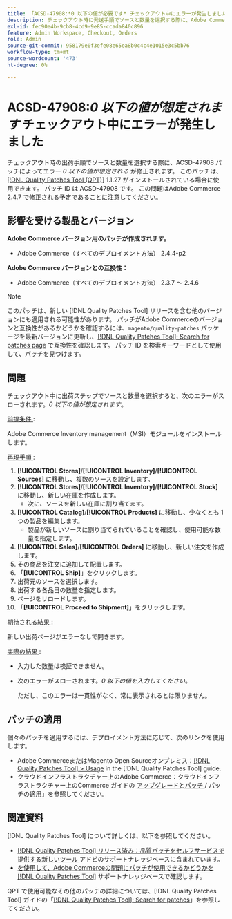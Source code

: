 ```yaml
---
title: 「ACSD-47908:*0 以下の値が必要です* チェックアウト中にエラーが発生しました」
description: チェックアウト時に発送手順でソースと数量を選択する際に、Adobe Commerceエラー*0 以下の値が想定されます*を修正するために ACSD-47908 パッチを適用してください。
exl-id: fec90e4b-9cb8-4cd9-9e85-ccada840c896
feature: Admin Workspace, Checkout, Orders
role: Admin
source-git-commit: 958179e0f3efe08e65ea8b0c4c4e1015e3c5bb76
workflow-type: tm+mt
source-wordcount: '473'
ht-degree: 0%

---
```


# ACSD-47908:*0 以下の値が想定されます* チェックアウト中にエラーが発生しました

チェックアウト時の出荷手順でソースと数量を選択する際に、ACSD-47908 パッチによってエラー *0 以下の値が想定される* が修正されます。 このパッチは、[[!DNL Quality Patches Tool (QPT)]](/help/announcements/adobe-commerce-announcements/magento-quality-patches-released-new-tool-to-self-serve-quality-patches.md) 1.1.27 がインストールされている場合に使用できます。 パッチ ID は ACSD-47908 です。 この問題はAdobe Commerce 2.4.7 で修正される予定であることに注意してください。

## 影響を受ける製品とバージョン

**Adobe Commerce バージョン用のパッチが作成されます。**

* Adobe Commerce（すべてのデプロイメント方法） 2.4.4-p2

**Adobe Commerce バージョンとの互換性：**

* Adobe Commerce（すべてのデプロイメント方法） 2.3.7 ～ 2.4.6

>[!NOTE]
>
>このパッチは、新しい [!DNL Quality Patches Tool] リリースを含む他のバージョンにも適用される可能性があります。 パッチがAdobe Commerceのバージョンと互換性があるかどうかを確認するには、`magento/quality-patches` パッケージを最新バージョンに更新し、[[!DNL Quality Patches Tool]: Search for patches page](https://experienceleague.adobe.com/tools/commerce-quality-patches/index.html?lang=ja) で互換性を確認します。 パッチ ID を検索キーワードとして使用して、パッチを見つけます。

## 問題

チェックアウト中に出荷ステップでソースと数量を選択すると、次のエラーがスローされます。*0 以下の値が想定されます*。

<u> 前提条件 </u>:

Adobe Commerce Inventory management（MSI）モジュールをインストールします。

<u> 再現手順 </u>:

1. **[!UICONTROL Stores]**/**[!UICONTROL Inventory]**/**[!UICONTROL Sources]** に移動し、複数のソースを設定します。
1. **[!UICONTROL Stores]**/**[!UICONTROL Inventory]**/**[!UICONTROL Stock]** に移動し、新しい在庫を作成します。
   * 次に、ソースを新しい在庫に割り当てます。
1. **[!UICONTROL Catalog]**/**[!UICONTROL Products]** に移動し、少なくとも 1 つの製品を編集します。
   * 製品が新しいソースに割り当てられていることを確認し、使用可能な数量を指定します。
1. **[!UICONTROL Sales]**/**[!UICONTROL Orders]** に移動し、新しい注文を作成します。
1. その商品を注文に追加して配置します。
1. 「**[!UICONTROL Ship]**」をクリックします。
1. 出荷元のソースを選択します。
1. 出荷する各品目の数量を指定します。
1. ページをリロードします。
1. 「**[!UICONTROL Proceed to Shipment]**」をクリックします。

<u> 期待される結果 </u>:

新しい出荷ページがエラーなしで開きます。

<u> 実際の結果 </u>:

* 入力した数量は検証できません。
* 次のエラーがスローされます。*0 以下の値を入力してください*。

  ただし、このエラーは一貫性がなく、常に表示されるとは限りません。

## パッチの適用

個々のパッチを適用するには、デプロイメント方法に応じて、次のリンクを使用します。

* Adobe CommerceまたはMagento Open Sourceオンプレミス：[[!DNL Quality Patches Tool] > Usage](https://experienceleague.adobe.com/docs/commerce-operations/tools/quality-patches-tool/usage.html?lang=ja) in the [!DNL Quality Patches Tool] guide.
* クラウドインフラストラクチャー上のAdobe Commerce：クラウドインフラストラクチャー上のCommerce ガイドの [ アップグレードとパッチ ](https://experienceleague.adobe.com/docs/commerce-cloud-service/user-guide/develop/upgrade/apply-patches.html?lang=ja)/ パッチの適用」を参照してください。

## 関連資料

[!DNL Quality Patches Tool] について詳しくは、以下を参照してください。

* [[!DNL Quality Patches Tool]  リリース済み：品質パッチをセルフサービスで提供する新しいツール ](/help/announcements/adobe-commerce-announcements/magento-quality-patches-released-new-tool-to-self-serve-quality-patches.md) アドビのサポートナレッジベースに含まれています。
* [ を使用して、Adobe Commerceの問題にパッチが使用できるかどうかを  [!DNL Quality Patches Tool]](/help/support-tools/patches-available-in-qpt-tool/check-patch-for-magento-issue-with-magento-quality-patches.md) サポートナレッジベースで確認します。

QPT で使用可能なその他のパッチの詳細については、[!DNL Quality Patches Tool] ガイドの「[[!DNL Quality Patches Tool]: Search for patches](https://experienceleague.adobe.com/tools/commerce-quality-patches/index.html?lang=ja)」を参照してください。

